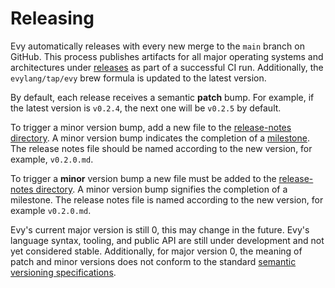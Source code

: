 # Releasing

Evy automatically releases with every new merge to the `main` branch on GitHub.
This process publishes artifacts for all major operating systems and
architectures under [releases] as part of a successful CI run. Additionally,
the `evylang/tap/evy` brew formula is updated to the latest version.

By default, each release receives a semantic **patch** bump. For example, if the
latest version is `v0.2.4`, the next one will be `v0.2.5` by default.

To trigger a minor version bump, add a new file to the
[release-notes directory]. A minor version bump indicates the completion of a
[milestone]. The release notes file should be named according to the new
version, for example, `v0.2.0.md`.

To trigger a **minor** version bump a new file must be added to the
[release-notes directory]. A minor version bump signifies the completion of a
milestone. The release notes file is named according to the new version, for
example `v0.2.0.md`.

Evy's current major version is still 0, this may change in the future.
Evy's language syntax, tooling, and public API are still under development
and not yet considered stable. Additionally, for major version 0, the meaning
of patch and minor versions does not conform to the standard
[semantic versioning specifications].

[releases]: https://github.com/evylang/evy/releases
[milestone]: https://github.com/evylang/evy/milestones
[release-notes directory]: https://github.com/evylang/evy/tree/main/docs/release-notes
[semantic versioning specifications]: https://semver.org/
